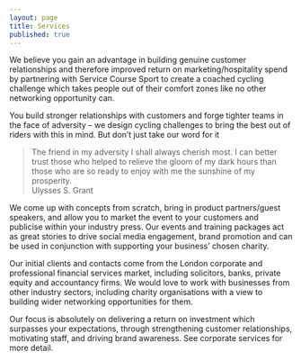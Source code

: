 ```yaml
---
layout: page
title: Services
published: true
---
```


We believe you gain an advantage in building genuine customer relationships and therefore improved return on marketing/hospitality spend by partnering with Service Course Sport to create a coached cycling challenge which takes people out of their comfort zones like no other networking opportunity can.

You build stronger relationships with customers and forge tighter teams in the face of adversity – we design cycling challenges to bring the best out of riders with this in mind. But don’t just take our word for it

<blockquote>The friend in my adversity I shall always cherish most. I can better trust those who helped to relieve the gloom of my dark hours than those who are so ready to enjoy with me the sunshine of my prosperity.
<footer>Ulysses S. Grant</footer>
</blockquote>

We come up with concepts from scratch, bring in product partners/guest speakers, and allow you to market the event to your customers and publicise within your industry press. Our events and training packages act as great stories to drive social media engagement, brand promotion and can be used in conjunction with supporting your business’ chosen charity.

Our initial clients and contacts come from the London corporate and professional financial services market, including solicitors, banks, private equity and accountancy firms. We would love to work with businesses from other industry sectors, including charity organisations with a view to building wider networking opportunities for them.

Our focus is absolutely on delivering a return on investment which surpasses your expectations, through strengthening customer relationships, motivating staff, and driving brand awareness. See corporate services for more detail.